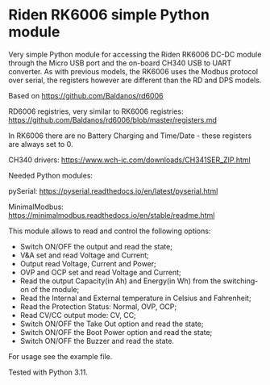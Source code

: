 # Riden RK6006 simple Python module

Very simple Python module for accessing the Riden RK6006 DC-DC module through the Micro USB port and the on-board CH340 USB to UART converter.
As with previous models, the RK6006 uses the Modbus protocol over serial, the registers however are different than the RD and DPS models.

Based on https://github.com/Baldanos/rd6006

RD6006 registries, very similar to RK6006 registries: https://github.com/Baldanos/rd6006/blob/master/registers.md

In RK6006 there are no Battery Charging and Time/Date - these registers are always set to 0.

CH340 drivers: https://www.wch-ic.com/downloads/CH341SER_ZIP.html

Needed Python modules:

pySerial: https://pyserial.readthedocs.io/en/latest/pyserial.html

MinimalModbus: https://minimalmodbus.readthedocs.io/en/stable/readme.html

This module allows to read and control the following options:
 - Switch ON/OFF the output and read the state;
 - V&A set and read Voltage and Current;
 - Output read Voltage, Current and Power;
 - OVP and OCP set and read Voltage and Current;
 - Read the output Capacity(in Ah) and Energy(in Wh) from the switching-on of the module;
 - Read the Internal and External temperature in Celsius and Fahrenheit;
 - Read the Protection Status: Normal, OVP, OCP;
 - Read CV/CC output mode: CV, CC;
 - Switch ON/OFF the Take Out option and read the state;
 - Switch ON/OFF the Boot Power option and read the state;
 - Switch ON/OFF the Buzzer and read the state.

For usage see the example file.

Tested with Python 3.11.

